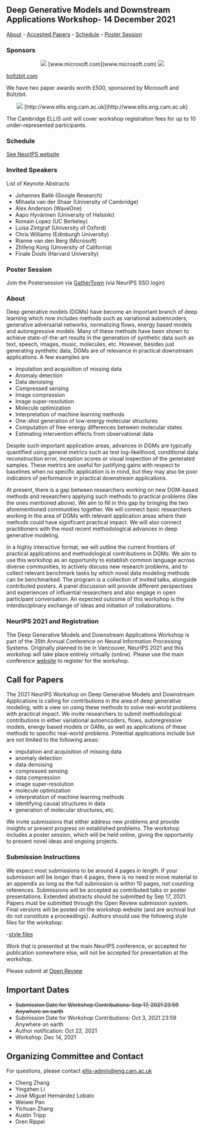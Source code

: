 ## Deep Generative Models and Downstream Applications Workshop- 14 December 2021

[About](#about) - [Accepted Papers](#accepted-papers) - [Schedule](#schedule) - [Poster Session](#poster-session)

### Sponsors
<p align="center">
<img src="https://user-images.githubusercontent.com/38696018/137133387-37a674a9-e397-4006-a21f-beb75c5cf770.jpg"> [www.microsoft.com](www.microsoft.com)

  <img src="https://user-images.githubusercontent.com/38696018/137133589-1a5d3f07-170b-40d2-b35a-2ac731a5b36e.jpg"> 

 [boltzbit.com](boltzbit.com) </p>

We have two paper awards worth £500, sponsored by Microsoft and Boltzbit.
<p align="center">
<img src="https://user-images.githubusercontent.com/38696018/137134329-8b61a92d-20a9-4dbf-9c1b-b95e3404d77b.png"> 
  [http://www.ellis.eng.cam.ac.uk](http://www.ellis.eng.cam.ac.uk)</p>

The Cambridge ELLIS unit will cover workshop registration fees for up to 10 under-represented participants.

### Schedule 

[See NeurIPS website](https://neurips.cc)

### Invited Speakers

List of Keynote Abstracts

- Johannes Ballé (Google Research)
- Mihaela van der Shaar (University of Cambridge)
- Alex Anderson (WaveOne)
- Aapo Hyvärinen (University of Helsinki)
- Romain Lopez (UC Berkeley)
- Luisa Zintgraf (University of Oxford)
- Chris Williams (Edinburgh University)
- Rianne van den Berg (Microsoft)
- Zhifeng Kong (University of California)
- Finale Doshi (Harvard University)

### Poster Session

Join the Postersession via [GatherTown](https://www.gather.town) (via NeurIPS SSO login)

### About

Deep generative models (DGMs) have become an important branch of deep learning which now includes methods such as variational autoencoders, generative adversarial networks, normalizing flows, energy based models and autoregressive models. Many of these methods have been shown to achieve state-of-the-art results in the generation of synthetic data such as text, speech, images, music, molecules, etc. However, besides just generating synthetic data, DGMs are of relevance in practical downstream applications. A few examples are

- Imputation and acquisition of missing data
- Anomaly detection
- Data denoising
- Compressed sensing
- Image compression
- Image super-resolution
- Molecule optimization
- Interpretation of machine learning methods
- One-shot generation of low-energy molecular structures
- Computation of free-energy differences between molecular states
- Estimating intervention effects from observational data

Despite such important application areas, advances in DGMs are typically quantified using general metrics such as test log-likelihood, conditional data reconstruction error, inception scores or visual inspection of the generated samples. These metrics are useful for justifying gains with respect to baselines when no specific application is in mind, but they may also be poor indicators of performance in practical downstream applications.

At present, there is a gap between researchers working on new DGM-based methods and researchers applying such methods to practical problems (like the ones mentioned above). We aim to fill in this gap by bringing the two aforementioned communities together. We will connect basic researchers working in the area of DGMs with relevant application areas where their methods could have significant practical impact. We will also connect practitioners with the most recent methodological advances in deep generative modeling.

In a highly interactive format, we will outline the current frontiers of practical applications and methodological contributions in DGMs. We aim to use this workshop as an opportunity to establish common language across diverse communities, to actively discuss new research problems, and to collect relevant benchmark tasks by which novel data modeling methods can be benchmarked. The program is a collection of invited talks, alongside contributed posters. A panel discussion will provide different perspectives and experiences of influential researchers and also engage in open participant conversation. An expected outcome of this workshop is the interdisciplinary exchange of ideas and initiation of collaborations.

### NeurIPS 2021 and Registration

The Deep Generative Models and Downstream Applications Workshop is part of the 35th Annual Conference on Neural Information Processing Systems. Originally planned to be in Vancouver, NeurIPS 2021 and this workshop will take place entirely virtually (online). Please use the main conference [website](https://neurips.cc) to register for the workshop.

## Call for Papers

The 2021 NeurIPS Workshop on Deep Generative Models and Downstream Applications is calling for contributions in the area of deep generative modeling, with a view on using these methods to solve real-world problems with practical impact. We invite researchers to submit methodological contributions in either variational autoencoders, flows, autoregressive models, energy based models or GANs, as well as applications of these methods to specific real-world problems. Potential applications include but are not limited to the following areas: 
- imputation and acquisition of missing data
- anomaly detection
- data denoising
- compressed sensing
- data compression
- image super-resolution
- molecule optimization
- interpretation of machine learning methods
- identifying causal structures in data
- generation of molecular structures, etc. 

We invite submissions that either address new problems and provide insights or present progress on established problems. The workshop includes a poster session, which will be held online, giving the opportunity to present novel ideas and ongoing projects.

### Submission Instructions

We expect most submissions to be around 4 pages in length. If your submission will be longer than 4 pages, there is no need to move material to an appendix as long as the full submission is within 10 pages, not counting references. Submissions will be accepted as contributed talks or poster presentations. Extended abstracts should be submitted by Sep 17, 2021. Papers must be submitted through the Open Review submission system. Final versions will be posted on the workshop website (and are archival but do not constitute a proceedings). Authors should use the following style files for the workshop:

-[style files](https://github.com/dgms-and-applications/2021/raw/Workshop-Style/latex-dgms-apps.zip)

Work that is presented at the main NeurIPS conference, or accepted for publication somewhere else, will not be accepted for presentation at the workshop.

Please submit at [Open Review](https://openreview.net/group?id=NeurIPS.cc/2021/Workshop/DGMs_Applications)

## Important Dates

- <SPAN STYLE="text-decoration:line-through">Submission Date for Workshop Contributions: Sep 17, 2021 23:59 Anywhere on earth</SPAN> 
- Submission Date for Workshop Contributions: Oct 3, 2021 23:59 Anywhere on earth
- Author notification: Oct 22, 2021
- Workshop: Dec 14, 2021

## Organizing Committee and Contact

For questions, please contact [ellis-admin@eng.cam.ac.uk](ellis-admin@eng.cam.ac.uk)

- Cheng Zhang
- Yingzhen Li
- José Miguel Hernández Lobato
- Weiwei Pan
- Yichuan Zhang
- Austin Tripp
- Oren Rippel

